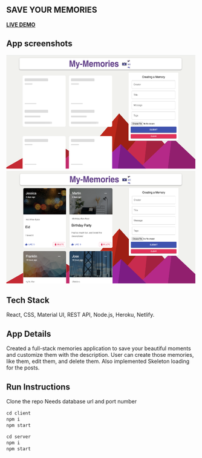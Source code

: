 ## SAVE YOUR MEMORIES

<a href="https://memories-react-node.netlify.app/" ><strong>LIVE DEMO</strong></a>

## App screenshots

<img src="client/src/images/app2.png" height="300px" width="500px" />


<img src="client/src/images/app1.png" height="300px" width="500px" />


## Tech Stack

React, CSS, Material UI, REST API, Node.js, Heroku, Netlify.

## App Details

Created a full-stack memories application to save your beautiful moments and customize them with the description.
User can create those memories, like them, edit them, and delete them.
Also implemented Skeleton loading for the posts.

## Run Instructions

Clone the repo
Needs database url and port number

```
cd client
npm i
npm start
```

```
cd server
npm i
npm start
```
